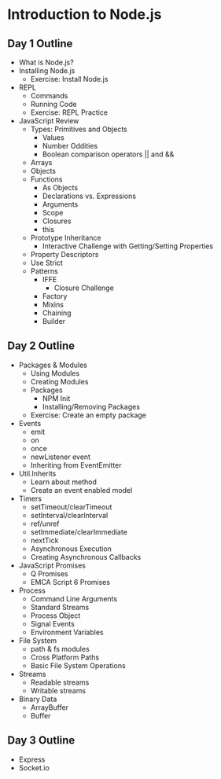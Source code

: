 # Introduction to Node.js

## Day 1 Outline

- What is Node.js?
- Installing Node.js
	- Exercise: Install Node.js
- REPL
	- Commands
	- Running Code
	- Exercise: REPL Practice
- JavaScript Review
	- Types: Primitives and Objects
		- Values
		- Number Oddities
		- Boolean comparison operators || and &&
	- Arrays
	- Objects
	- Functions
		- As Objects
		- Declarations vs. Expressions
		- Arguments
		- Scope
		- Closures
		- this
	- Prototype Inheritance
		- Interactive Challenge with Getting/Setting Properties
	- Property Descriptors
	- Use Strict
	- Patterns
		- IFFE
			- Closure Challenge
		- Factory
		- Mixins
		- Chaining
		- Builder

## Day 2 Outline

- Packages & Modules
	- Using Modules
	- Creating Modules
	- Packages
		- NPM Init
		- Installing/Removing Packages
	- Exercise: Create an empty package
- Events
	- emit
	- on
	- once
	- newListener event
	- Inheriting from EventEmitter
- Util.Inherits
	- Learn about method
	- Create an event enabled model
- Timers
	- setTimeout/clearTimeout
	- setInterval/clearInterval
	- ref/unref
	- setImmediate/clearImmediate
	- nextTick
	- Asynchronous Execution
	- Creating Asynchronous Callbacks
- JavaScript Promises
	- Q Promises
	- EMCA Script 6 Promises
- Process
	- Command Line Arguments
	- Standard Streams
	- Process Object
	- Signal Events
	- Environment Variables
- File System
	- path & fs modules
	- Cross Platform Paths
	- Basic File System Operations
- Streams
	- Readable streams
	- Writable streams
- Binary Data
	- ArrayBuffer
	- Buffer

## Day 3 Outline

- Express
- Socket.io
